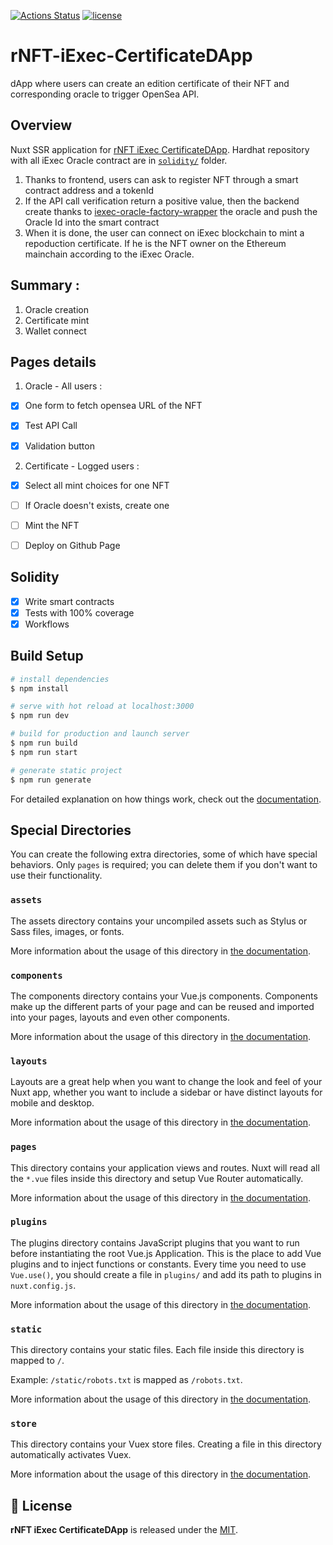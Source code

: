 [![Actions Status](https://github.com/realNFT/rNFT-iExec-CertificateDApp/actions/workflows/solidity.yml/badge.svg)](https://github.com/realNFT/rNFT-iExec-CertificateDApp/actions)
[![license](https://img.shields.io/badge/License-MIT-blue.svg)](https://opensource.org/licenses/MIT)
# rNFT-iExec-CertificateDApp

dApp where users can create an edition certificate of their NFT and corresponding oracle to trigger OpenSea API.

## Overview

Nuxt SSR application for [rNFT iExec CertificateDApp](/).
Hardhat repository with all iExec Oracle contract are in [`solidity/`](/solidity) folder.

1. Thanks to frontend, users can ask to register NFT through a smart contract address and a tokenId
2. If the API call verification return a positive value, then the backend create thanks to [iexec-oracle-factory-wrapper](https://github.com/iExecBlockchainComputing/iexec-oracle-factory-wrapper) the oracle and push the Oracle Id into the smart contract
3. When it is done, the user can connect on iExec blockchain to mint a repoduction certificate. If he is the NFT owner on the Ethereum mainchain according to the iExec Oracle.


## Summary : 
1. Oracle creation
2. Certificate mint
3. Wallet connect

## Pages details

1. Oracle - All users :
	
- [x] One form to fetch opensea URL of the NFT
- [x] Test API Call
- [x] Validation button 
	
	
2. Certificate - Logged users : 
- [x] Select all mint choices for one NFT
- [ ] If Oracle doesn't exists, create one
- [ ] Mint the NFT

- [ ] Deploy on Github Page

## Solidity

- [x] Write smart contracts
- [x] Tests with 100% coverage
- [x] Workflows 

## Build Setup

```bash
# install dependencies
$ npm install

# serve with hot reload at localhost:3000
$ npm run dev

# build for production and launch server
$ npm run build
$ npm run start

# generate static project
$ npm run generate
```

For detailed explanation on how things work, check out the [documentation](https://nuxtjs.org).

## Special Directories

You can create the following extra directories, some of which have special behaviors. Only `pages` is required; you can delete them if you don't want to use their functionality.

### `assets`

The assets directory contains your uncompiled assets such as Stylus or Sass files, images, or fonts.

More information about the usage of this directory in [the documentation](https://nuxtjs.org/docs/2.x/directory-structure/assets).

### `components`

The components directory contains your Vue.js components. Components make up the different parts of your page and can be reused and imported into your pages, layouts and even other components.

More information about the usage of this directory in [the documentation](https://nuxtjs.org/docs/2.x/directory-structure/components).

### `layouts`

Layouts are a great help when you want to change the look and feel of your Nuxt app, whether you want to include a sidebar or have distinct layouts for mobile and desktop.

More information about the usage of this directory in [the documentation](https://nuxtjs.org/docs/2.x/directory-structure/layouts).


### `pages`

This directory contains your application views and routes. Nuxt will read all the `*.vue` files inside this directory and setup Vue Router automatically.

More information about the usage of this directory in [the documentation](https://nuxtjs.org/docs/2.x/get-started/routing).

### `plugins`

The plugins directory contains JavaScript plugins that you want to run before instantiating the root Vue.js Application. This is the place to add Vue plugins and to inject functions or constants. Every time you need to use `Vue.use()`, you should create a file in `plugins/` and add its path to plugins in `nuxt.config.js`.

More information about the usage of this directory in [the documentation](https://nuxtjs.org/docs/2.x/directory-structure/plugins).

### `static`

This directory contains your static files. Each file inside this directory is mapped to `/`.

Example: `/static/robots.txt` is mapped as `/robots.txt`.

More information about the usage of this directory in [the documentation](https://nuxtjs.org/docs/2.x/directory-structure/static).

### `store`

This directory contains your Vuex store files. Creating a file in this directory automatically activates Vuex.

More information about the usage of this directory in [the documentation](https://nuxtjs.org/docs/2.x/directory-structure/store).


## 📄 License

**rNFT iExec CertificateDApp** is released under the [MIT](LICENSE).
